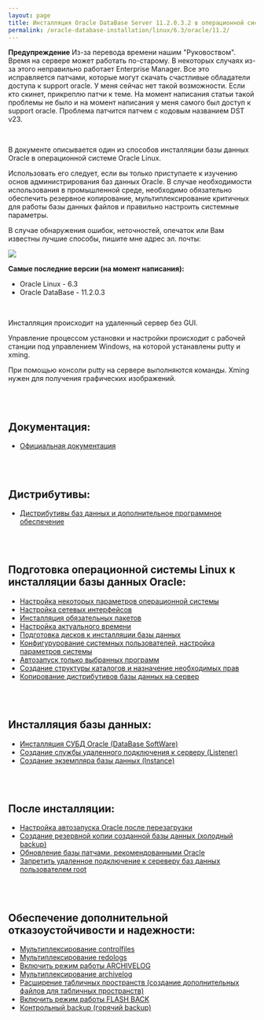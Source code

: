 ```yaml
---
layout: page
title: Инсталляция Oracle DataBase Server 11.2.0.3.2 в операционной системе Oracle Linux 6.3 x86_64
permalink: /oracle-database-installation/linux/6.3/oracle/11.2/
---
```



**Предупреждение** Из-за перевода времени нашим "Руковоством". Время на сервере может работать по-старому. В некоторых случаях из-за этого неправильно работает Enterprise Manager. Все это исправляется патчами, которые могут скачать счастливые обладатели доступа к support oracle. У меня сейчас нет такой возможности. Если кто скинет, прикреплю патчи к теме. На момент написания статьи такой проблемы не было и на момент написания у меня самого был доступ к support oracle. Проблема патчится патчем с кодовым названием DST v23.

<br/>

В документе описывается один из способов инсталляции базы данных Oracle в операционной системе Oracle Linux.

Использовать его следует, если вы только приступаете к изучению основ администрирования баз данных Oracle. В случае необходимости использования в промышленной среде, необходимо обязательно обеспечить резервное копирование, мультиплексирование критичных для работы базы данных файлов и правильно настроить системные параметры.

В случае обнаружения ошибок, неточностей, опечаток или Вам известны лучшие способы, пишите мне адрес эл. почты:

<div>
	<img src="http://img.fotografii.org/a3333333mail.gif" border="0">
</div>


<strong>Самые последние версии (на момент написания):</strong>

<ul>
	<li>Oracle Linux - 6.3</li>
	<li>Oracle DataBase - 11.2.0.3</li>
</ul>

<br/>

Инсталляция происходит на удаленный сервер без GUI.

Управление процессом установки и настройки происходит с рабочей станции под управлением Windows, на которой устанавлены putty и xming.

При помощью консоли putty на сервере выполняются команды. Xming нужен для получения графических изображений.



<br/><br/>
<h2>Документация:</h2>

<ul>
	<li><a href="/oracle-database-installation/linux/6.3/oracle/11.2/docs/">Официальная документация</a><br/></li>
</ul>



<br/><br/>

<h2>Дистрибутивы:</h2>


<ul>
	<li><a href="/oracle-database-installation/linux/6.3/oracle/11.2/distrib/">Дистрибутивы баз данных и дополнительное программное обеспечение</a><br/></li>
</ul>

<br/><br/>

<h2>Подготовка операционной системы Linux к инсталляции базы данных Oracle:</h2>


<ul>
	<li><a href="/oracle-database-installation/linux/6.3/oracle/11.2/setup-os-parameters-before-we-start/">Настройка некоторых параметров операционной системы</a></li>
	<li><a href="/oracle-database-installation/linux/6.3/oracle/11.2/network-interface/">Настройка сетевых интерфейсов</a></li>
	<li><a href="/oracle-database-installation/linux/6.3/oracle/11.2/install-mandatory-packages/">Инсталляция обязательных пакетов</a></li>
	<li><a href="/oracle-database-installation/linux/6.3/oracle/11.2/setup-actual-time/">Настройка актуального времени</a></li>
	<li><a href="/oracle-database-installation/linux/6.3/oracle/11.2/prepare-hdd-to-install-oracle/">Подготовка дисков к инсталляции базы данных</a></li>
	<li><a href="/oracle-database-installation/linux/6.3/oracle/11.2/prepare-kernel-parameters-and-user-environments/">Конфигурурование системных пользователей, настройка параметров системы</a></li>
	<li><a href="/oracle-database-installation/linux/6.3/oracle/11.2/autostart-only-packages-what-needed/">Автозапуск только выбранных программ</a></li>
	<li><a href="/oracle-database-installation/linux/6.3/oracle/11.2/create-folder-structure-and-user-permissions/">Создание структуры каталогов и назначение необходимых прав</a></li>
	<li><a href="/oracle-database-installation/linux/6.3/oracle/11.2/copy-oracle-distrib-on-server/">Копирование дистрибутивов базы данных на сервер</a></li>
</ul>


<br/><br/>

<h2>Инсталляция базы данных:</h2>
<ul>
	<li><a href="/oracle-database-installation/linux/6.3/oracle/11.2/oracle-database-software-installation/">Инсталляция СУБД Oracle (DataBase SoftWare)</a></li>
	<li><a href="/oracle-database-installation/linux/6.3/oracle/11.2/oracle-listener-creation/">Создание службы удаленного подключения к серверу (Listener)</a></li>
	<li><a href="/oracle-database-installation/linux/6.3/oracle/11.2/oracle-instance-creation/">Создание экземпляра базы данных (Instance)</a></li>
</ul>

<br/><br/>

<h2>После инсталляции:</h2>

<ul>
	<li><a href="/oracle-database-installation/linux/6.3/oracle/11.2/autorstart-oracle-after-restart/">Настройка автозапуска Oracle после перезагрузки</a></li>
	<li><a href="/oracle-database-installation/linux/6.3/oracle/11.2/oracle-cold-backup/">Создание резервной копии созданной базы данных (холодный backup)</a></li>
	<li><a href="/oracle-database-installation/linux/6.3/oracle/11.2/oracle-psu-update/">Обновление базы патчами, рекомендованными Oracle</a></li>
	<li><a href="/oracle-database-installation/linux/6.3/oracle/11.2/oracle-restrict-root-access/">Запретить удаленное подключение к сереверу баз данных пользователем root</a></li>
</ul>

<br/><br/>

<h2>Обеспечение дополнительной отказоустойчивости и надежности:</h2>

<ul>
	<li><a href="/oracle-database-installation/linux/6.3/oracle/11.2/oracle-multiplex-controlfiles/">Мультиплексирование controlfiles</a></li>
	<li><a href="/oracle-database-installation/linux/6.3/oracle/11.2/oracle-multiplex-redologs/">Мультиплексирование redologs</a></li>
	<li><a href="/oracle-database-installation/linux/6.3/oracle/11.2/enable-archivelog-mod/">Включить режим работы ARCHIVELOG</a></li>
	<li><a href="/oracle-database-installation/linux/6.3/oracle/11.2/oracle-multiplex-archivelogs/">Мультиплексирование archivelog</a></li>
	<li><a href="/oracle-database-installation/linux/6.3/oracle/11.2/oracle-additionals-datafiles/">Расширение табличных пространств (создание дополнительных файлов для табличных пространств)</a></li>
	<li><a href="/oracle-database-installation/linux/6.3/oracle/11.2/enable-flashback-mod/">Включить режим работы FLASH BACK</a></li>
	<li><a href="/oracle-database-installation/linux/6.3/oracle/11.2/oracle-final-hot-backup/">Контрольный backup (горячий backup)</a></li>
</ul>
